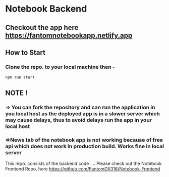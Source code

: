# Notebook Backend

## Checkout the app here https://fantomnotebookapp.netlify.app  

## How to Start
### Clone the repo. to your local machine then - 
```npm run start```

## NOTE !  
### => You can fork the repository and can run the application in you local host as the deployed app is in a slower server which may cause delays, thus to avoid delays run the app in your local host
### =>News tab of the notebook app is not working because of free api which does not work in production build. Works fine in local server

This repo. consists of the backend code .... Please check out the Notebook Frontend Repo. here https://github.com/FantomDX316/Notebook-Frontend

